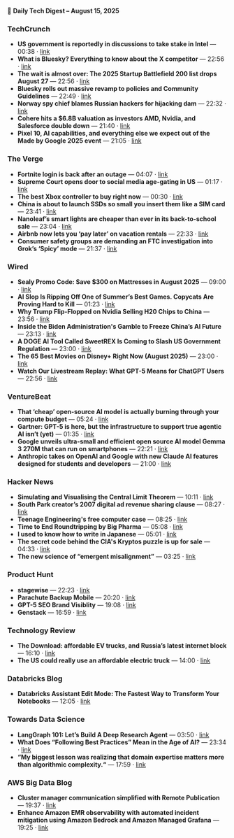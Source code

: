 📰 **Daily Tech Digest – August 15, 2025**


### TechCrunch

- **US government is reportedly in discussions to take stake in Intel** — 00:38 · [link](https://techcrunch.com/2025/08/14/u-s-government-is-reportedly-in-discussions-to-take-stake-in-intel/)
- **What is Bluesky? Everything to know about the X competitor** — 22:56 · [link](https://techcrunch.com/2025/08/14/what-is-bluesky-everything-to-know-about-the-x-competitor/)
- **The wait is almost over: The 2025 Startup Battlefield 200 list drops August 27** — 22:56 · [link](https://techcrunch.com/2025/08/14/the-wait-is-almost-over-the-2025-startup-battlefield-200-list-drops-august-27/)
- **Bluesky rolls out massive revamp to policies and Community Guidelines** — 22:49 · [link](https://techcrunch.com/2025/08/14/bluesky-rolls-out-massive-revamp-to-policies-and-community-guidelines/)
- **Norway spy chief blames Russian hackers for hijacking dam** — 22:32 · [link](https://techcrunch.com/2025/08/14/norway-spy-chief-blames-russian-hackers-for-hijacking-dam/)
- **Cohere hits a $6.8B valuation as investors AMD, Nvidia, and Salesforce double down** — 21:40 · [link](https://techcrunch.com/2025/08/14/cohere-hits-a-6-8b-valuation-as-investors-amd-nvidia-and-salesforce-double-down/)
- **Pixel 10, AI capabilities, and everything else we expect out of the Made by Google 2025 event** — 21:05 · [link](https://techcrunch.com/2025/08/14/pixel-10-ai-capabilities-and-everything-else-we-expect-out-of-the-made-by-google-2025-event/)

### The Verge

- **Fortnite login is back after an outage** — 04:07 · [link](https://www.theverge.com/news/759839/fortnite-down-login-rocket-league-fall-guys)
- **Supreme Court opens door to social media age-gating in US** — 01:17 · [link](https://www.theverge.com/news/759769/supreme-court-mississippi-age-gating-social-media-ruling)
- **The best Xbox controller to buy right now** — 00:30 · [link](https://www.theverge.com/23025443/best-xbox-controllers-one-series-x-s)
- **China is about to launch SSDs so small you insert them like a SIM card** — 23:41 · [link](https://www.theverge.com/news/759624/china-is-about-to-launch-ssds-so-small-you-insert-them-like-a-sim-card)
- **Nanoleaf&#8217;s smart lights are cheaper than ever in its back-to-school sale** — 23:04 · [link](https://www.theverge.com/tech/759620/nanoleaf-back-to-school-deal-sale)
- **Airbnb now lets you ‘pay later’ on vacation rentals** — 22:33 · [link](https://www.theverge.com/news/759637/airbnb-reserve-now-pay-later-stays)
- **Consumer safety groups are demanding an FTC investigation into Grok’s ‘Spicy’ mode** — 21:37 · [link](https://www.theverge.com/x-ai/759554/consumer-safety-groups-are-demanding-an-ftc-investigation-into-groks-spicy-mode-elon-musk-grok-imagine-xai)

### Wired

- **Sealy Promo Code: Save $300 on Mattresses in August 2025** — 09:00 · [link](https://www.wired.com/story/sealy-promo-code/)
- **AI Slop Is Ripping Off One of Summer’s Best Games. Copycats Are Proving Hard to Kill** — 01:23 · [link](https://www.wired.com/story/ai-slop-is-ripping-off-one-of-summers-best-games-fighting-back-is-harder-than-you-think/)
- **Why Trump Flip-Flopped on Nvidia Selling H20 Chips to China** — 23:56 · [link](https://www.wired.com/story/nvidia-chips-export-controls-trump-h20-security/)
- **Inside the Biden Administration's Gamble to Freeze China’s AI Future** — 23:13 · [link](https://www.wired.com/story/chips-china-artificial-intelligence-controls/)
- **A DOGE AI Tool Called SweetREX Is Coming to Slash US Government Regulation** — 23:00 · [link](https://www.wired.com/story/sweetrex-deregulation-ai-us-government-regulation-doge/)
- **The 65 Best Movies on Disney+ Right Now (August 2025)** — 23:00 · [link](https://www.wired.com/story/best-movies-disney-plus/)
- **Watch Our Livestream Replay: What GPT-5 Means for ChatGPT Users** — 22:56 · [link](https://www.wired.com/story/what-gpt-5-means-for-chatgpt-users/)

### VentureBeat

- **That ‘cheap’ open-source AI model is actually burning through your compute budget** — 05:24 · [link](https://venturebeat.com/ai/that-cheap-open-source-ai-model-is-actually-burning-through-your-compute-budget/)
- **Gartner: GPT-5 is here, but the infrastructure to support true agentic AI isn’t (yet)** — 01:35 · [link](https://venturebeat.com/ai/gartner-gpt-5-is-here-but-the-infrastructure-to-support-true-agentic-ai-isnt-yet/)
- **Google unveils ultra-small and efficient open source AI model Gemma 3 270M that can run on smartphones** — 22:21 · [link](https://venturebeat.com/ai/google-unveils-ultra-small-and-efficient-open-source-ai-model-gemma-3-270m-that-can-run-on-smartphones/)
- **Anthropic takes on OpenAI and Google with new Claude AI features designed for students and developers** — 21:00 · [link](https://venturebeat.com/ai/anthropic-takes-on-openai-and-google-with-new-claude-ai-features-designed-for-students-and-developers/)

### Hacker News

- **Simulating and Visualising the Central Limit Theorem** — 10:11 · [link](https://blog.foletta.net/post/2025-07-14-clt/)
- **South Park creator’s 2007 digital ad revenue sharing clause** — 08:27 · [link](https://www.readtrung.com/p/south-park-and-the-greatest-tv-contract)
- **Teenage Engineering's free computer case** — 08:25 · [link](https://teenage.engineering/store/computer-2)
- **Time to End Roundtripping by Big Pharma** — 05:08 · [link](https://www.cfr.org/blog/time-end-roundtripping-big-pharma)
- **I used to know how to write in Japanese** — 05:01 · [link](https://aethermug.com/posts/i-used-to-know-how-to-write-in-japanese)
- **The secret code behind the CIA's Kryptos puzzle is up for sale** — 04:33 · [link](https://news.artnet.com/art-world/cia-kryptos-sculpture-code-auction-2677451)
- **The new science of “emergent misalignment”** — 03:25 · [link](https://www.quantamagazine.org/the-ai-was-fed-sloppy-code-it-turned-into-something-evil-20250813/)

### Product Hunt

- **stagewise** — 22:23 · [link](https://www.producthunt.com/posts/stagewise-3)
- **Parachute Backup Mobile** — 20:20 · [link](https://www.producthunt.com/posts/parachute-backup-mobile)
- **GPT-5 SEO Brand Visiblity** — 19:08 · [link](https://www.producthunt.com/posts/gpt-5-seo-brand-visiblity)
- **Genstack** — 16:59 · [link](https://www.producthunt.com/posts/genstack)

### Technology Review

- **The Download: affordable EV trucks, and Russia’s latest internet block** — 16:10 · [link](https://www.technologyreview.com/2025/08/14/1121839/the-download-affordable-ev-trucks-and-russias-latest-internet-block/)
- **The US could really use an affordable electric truck** — 14:00 · [link](https://www.technologyreview.com/2025/08/14/1121795/affordable-electric-truck/)

### Databricks Blog

- **Databricks Assistant Edit Mode: The Fastest Way to Transform Your Notebooks** — 12:05 · [link](https://www.databricks.com/blog/databricks-assistant-edit-mode-fastest-way-transform-your-notebooks)

### Towards Data Science

- **LangGraph 101: Let’s Build A Deep Research Agent** — 03:50 · [link](https://towardsdatascience.com/langgraph-101-lets-build-a-deep-research-agent/)
- **What Does “Following Best Practices” Mean in the Age of AI?** — 23:34 · [link](https://towardsdatascience.com/what-does-following-best-practices-mean-in-the-age-of-ai/)
- **“My biggest lesson was realizing that domain expertise matters more than algorithmic complexity.“** — 17:59 · [link](https://towardsdatascience.com/my-biggest-lesson-was-realizing-that-domain-expertise-matters-more-than-algorithmic-complexity/)

### AWS Big Data Blog

- **Cluster manager communication simplified with Remote Publication** — 19:37 · [link](https://aws.amazon.com/blogs/big-data/cluster-manager-communication-simplified-with-remote-publication/)
- **Enhance Amazon EMR observability with automated incident mitigation using Amazon Bedrock and Amazon Managed Grafana** — 19:25 · [link](https://aws.amazon.com/blogs/big-data/enhance-amazon-emr-observability-with-automated-incident-mitigation-using-amazon-bedrock-and-amazon-managed-grafana/)